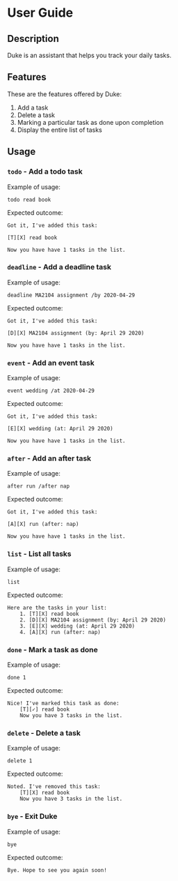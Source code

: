 # User Guide

## Description
Duke is an assistant that helps you track your daily tasks.

## Features 
These are the features offered by Duke:
1. Add a task
2. Delete a task
3. Marking a particular task as done upon completion
5. Display the entire list of tasks

## Usage

### `todo` - Add a todo task

Example of usage: 

`todo read book`

Expected outcome:

```
Got it, I've added this task:

[T][X] read book

Now you have have 1 tasks in the list.
```

### `deadline` - Add a deadline task

Example of usage: 

`deadline MA2104 assignment /by 2020-04-29`

Expected outcome:

```
Got it, I've added this task:

[D][X] MA2104 assignment (by: April 29 2020)

Now you have have 1 tasks in the list.
```

### `event` - Add an event task

Example of usage: 

`event wedding /at 2020-04-29`

Expected outcome:

```
Got it, I've added this task:

[E][X] wedding (at: April 29 2020)

Now you have have 1 tasks in the list.
```

### `after` - Add an after task

Example of usage: 

`after run /after nap`

Expected outcome:

```
Got it, I've added this task:

[A][X] run (after: nap)

Now you have have 1 tasks in the list.
```

### `list` - List all tasks

Example of usage: 

`list`

Expected outcome:

```
Here are the tasks in your list:
    1. [T][X] read book
    2. [D][X] MA2104 assignment (by: April 29 2020)
    3. [E][X] wedding (at: April 29 2020)
    4. [A][X] run (after: nap)
```

### `done` - Mark a task as done

Example of usage: 

`done 1`

Expected outcome:

```
Nice! I've marked this task as done:
    [T][✓] read book
    Now you have 3 tasks in the list.
```

### `delete` - Delete a task

Example of usage: 

`delete 1`

Expected outcome:

```
Noted. I've removed this task:
    [T][X] read book
    Now you have 3 tasks in the list.
```

### `bye` - Exit Duke

Example of usage: 

`bye`

Expected outcome:

```
Bye. Hope to see you again soon!
```